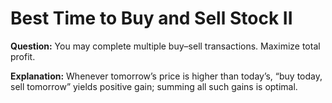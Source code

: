 # Best Time to Buy and Sell Stock II

**Question:**
You may complete multiple buy–sell transactions. Maximize total profit.

**Explanation:**
Whenever tomorrow’s price is higher than today’s, “buy today, sell tomorrow” yields positive gain; summing all such gains is optimal.